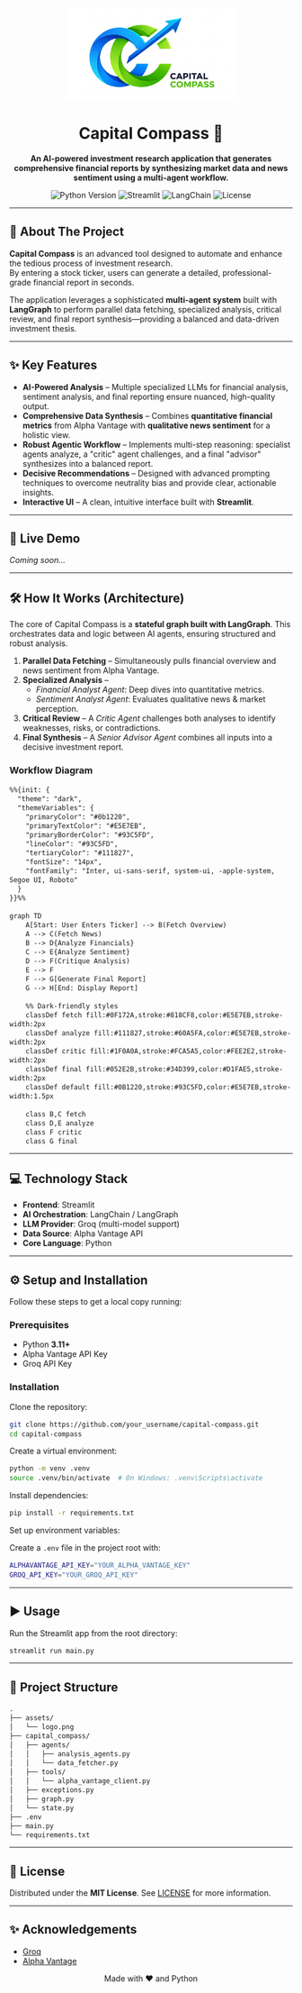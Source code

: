 <p align="center">
  <img src="assets/logo.png" alt="Capital Compass Logo" width="300">
</p>

<h1 align="center">Capital Compass 🧭</h1>

<p align="center">
  <strong>An AI-powered investment research application that generates comprehensive financial reports by synthesizing market data and news sentiment using a multi-agent workflow.</strong>
</p>

<p align="center">
  <img src="https://img.shields.io/badge/Python-3.11+-blue?style=for-the-badge&logo=python" alt="Python Version">
  <img src="https://img.shields.io/badge/Streamlit-1.35+-red?style=for-the-badge&logo=streamlit" alt="Streamlit">
  <img src="https://img.shields.io/badge/LangChain-LangGraph-orange?style=for-the-badge" alt="LangChain">
  <img src="https://img.shields.io/badge/License-MIT-green.svg?style=for-the-badge" alt="License">
</p>

---

## 📜 About The Project

**Capital Compass** is an advanced tool designed to automate and enhance the tedious process of investment research.  
By entering a stock ticker, users can generate a detailed, professional-grade financial report in seconds.  

The application leverages a sophisticated **multi-agent system** built with **LangGraph** to perform parallel data fetching, specialized analysis, critical review, and final report synthesis—providing a balanced and data-driven investment thesis.

---

## ✨ Key Features

- **AI-Powered Analysis** – Multiple specialized LLMs for financial analysis, sentiment analysis, and final reporting ensure nuanced, high-quality output.  
- **Comprehensive Data Synthesis** – Combines **quantitative financial metrics** from Alpha Vantage with **qualitative news sentiment** for a holistic view.  
- **Robust Agentic Workflow** – Implements multi-step reasoning: specialist agents analyze, a "critic" agent challenges, and a final "advisor" synthesizes into a balanced report.  
- **Decisive Recommendations** – Designed with advanced prompting techniques to overcome neutrality bias and provide clear, actionable insights.  
- **Interactive UI** – A clean, intuitive interface built with **Streamlit**.  

---

## 🚀 Live Demo

_Coming soon..._

---

## 🛠️ How It Works (Architecture)

The core of Capital Compass is a **stateful graph built with LangGraph**. This orchestrates data and logic between AI agents, ensuring structured and robust analysis.

1. **Parallel Data Fetching** – Simultaneously pulls financial overview and news sentiment from Alpha Vantage.  
2. **Specialized Analysis** –  
   - *Financial Analyst Agent*: Deep dives into quantitative metrics.  
   - *Sentiment Analyst Agent*: Evaluates qualitative news & market perception.  
3. **Critical Review** – A *Critic Agent* challenges both analyses to identify weaknesses, risks, or contradictions.  
4. **Final Synthesis** – A *Senior Advisor Agent* combines all inputs into a decisive investment report.  

### Workflow Diagram

```mermaid
%%{init: {
  "theme": "dark",
  "themeVariables": {
    "primaryColor": "#0b1220",
    "primaryTextColor": "#E5E7EB",
    "primaryBorderColor": "#93C5FD",
    "lineColor": "#93C5FD",
    "tertiaryColor": "#111827",
    "fontSize": "14px",
    "fontFamily": "Inter, ui-sans-serif, system-ui, -apple-system, Segoe UI, Roboto"
  }
}}%%

graph TD
    A[Start: User Enters Ticker] --> B(Fetch Overview)
    A --> C(Fetch News)
    B --> D{Analyze Financials}
    C --> E{Analyze Sentiment}
    D --> F(Critique Analysis)
    E --> F
    F --> G[Generate Final Report]
    G --> H[End: Display Report]

    %% Dark-friendly styles
    classDef fetch fill:#0F172A,stroke:#818CF8,color:#E5E7EB,stroke-width:2px
    classDef analyze fill:#111827,stroke:#60A5FA,color:#E5E7EB,stroke-width:2px
    classDef critic fill:#1F0A0A,stroke:#FCA5A5,color:#FEE2E2,stroke-width:2px
    classDef final fill:#052E2B,stroke:#34D399,color:#D1FAE5,stroke-width:2px
    classDef default fill:#0B1220,stroke:#93C5FD,color:#E5E7EB,stroke-width:1.5px

    class B,C fetch
    class D,E analyze
    class F critic
    class G final
```

---

## 💻 Technology Stack

- **Frontend**: Streamlit  
- **AI Orchestration**: LangChain / LangGraph  
- **LLM Provider**: Groq (multi-model support)  
- **Data Source**: Alpha Vantage API  
- **Core Language**: Python  

---

## ⚙️ Setup and Installation

Follow these steps to get a local copy running:

### Prerequisites
- Python **3.11+**  
- Alpha Vantage API Key  
- Groq API Key  

### Installation

Clone the repository:
```bash
git clone https://github.com/your_username/capital-compass.git
cd capital-compass
```

Create a virtual environment:
```bash
python -m venv .venv
source .venv/bin/activate  # On Windows: .venv\Scripts\activate
```

Install dependencies:
```bash
pip install -r requirements.txt
```

Set up environment variables:

Create a `.env` file in the project root with:
```bash
ALPHAVANTAGE_API_KEY="YOUR_ALPHA_VANTAGE_KEY"
GROQ_API_KEY="YOUR_GROQ_API_KEY"
```

---

## ▶️ Usage

Run the Streamlit app from the root directory:
```bash
streamlit run main.py
```

---

## 📁 Project Structure

```
.
├── assets/
│   └── logo.png
├── capital_compass/
│   ├── agents/
│   │   ├── analysis_agents.py
│   │   └── data_fetcher.py
│   ├── tools/
│   │   └── alpha_vantage_client.py
│   ├── exceptions.py
│   ├── graph.py
│   └── state.py
├── .env
├── main.py
└── requirements.txt
```

---

## 📄 License

Distributed under the **MIT License**. See [LICENSE](LICENSE) for more information.

---

## ✨ Acknowledgements

- [Groq](https://groq.com/)  
- [Alpha Vantage](https://www.alphavantage.co/)  


<p align="center">Made with ❤️ and Python </p>
